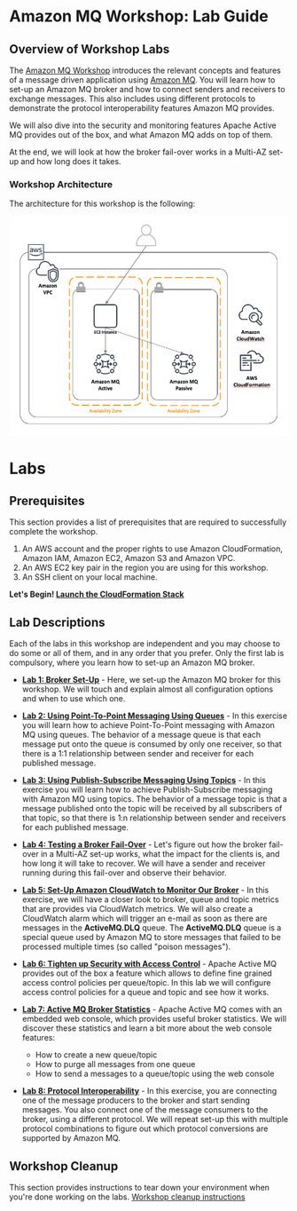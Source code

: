 # Amazon MQ Workshop: Lab Guide

## Overview of Workshop Labs

The [Amazon MQ Workshop](http://aws.amazon.com/events/amazon-mq-workshop) introduces the relevant concepts and features of a message driven application using [Amazon MQ](https://aws.amazon.com/amazon-mq/). You will learn how to set-up an Amazon MQ broker and how to connect senders and receivers to exchange messages. This also includes using different protocols to demonstrate the protocol interoperability features Amazon MQ provides.

We will also dive into the security and monitoring features Apache Active MQ provides out of the box, and what Amazon MQ adds on top of them.  

At the end, we will look at how the broker fail-over works in a Multi-AZ set-up and how long does it takes.  

### Workshop Architecture

The architecture for this workshop is the following:  

![Workshop architecture](/images/workshop-architecture-new.png)

# Labs

## Prerequisites

This section provides a list of prerequisites that are required to successfully complete the workshop.

1. An AWS account and the proper rights to use Amazon CloudFormation, Amazon IAM, Amazon EC2, Amazon S3 and Amazon VPC.
2. An AWS EC2 key pair in the region you are using for this workshop.
3. An SSH client on your local machine.

**Let's Begin! [Launch the CloudFormation Stack](/labs/lab-setup.md)**

## Lab Descriptions

Each of the labs in this workshop are independent and you may choose to do some or all of them, and in any order that you prefer. Only the first lab is compulsory, where you learn how to set-up an Amazon MQ broker.

* **[Lab 1: Broker Set-Up](/labs/lab-1.md)** - Here, we set-up the Amazon MQ broker for this workshop. We will touch and explain almost all configuration options and when to use which one.

* **[Lab 2: Using Point-To-Point Messaging Using Queues](/labs/lab-2.md)** - In this exercise you will learn how to achieve Point-To-Point messaging with Amazon MQ using queues. The behavior of a message queue is that each message put onto the queue is consumed by only one receiver, so that there is a 1:1 relationship between sender and receiver for each published message.

* **[Lab 3: Using Publish-Subscribe Messaging Using Topics](/labs/lab-3.md)** - In this exercise you will learn how to achieve Publish-Subscribe messaging with Amazon MQ using topics. The behavior of a message topic is that a message published onto the topic will be received by all subscribers of that topic, so that there is 1:n relationship between sender and receivers for each published message.

* **[Lab 4: Testing a Broker Fail-Over](/labs/lab-4.md)** - Let's figure out how the broker fail-over in a Multi-AZ set-up works, what the impact for the clients is, and how long it will take to recover. We will have a sender and receiver running during this fail-over and observe their behavior.  

* **[Lab 5: Set-Up Amazon CloudWatch to Monitor Our Broker](/labs/lab-5.md)** - In this exercise, we will have a closer look to broker, queue and topic metrics that are provides via CloudWatch metrics. We will also create a CloudWatch alarm which will trigger an e-mail as soon as there are messages in the **ActiveMQ.DLQ** queue. The **ActiveMQ.DLQ** queue is a special queue used by Amazon MQ to store messages that failed to be processed multiple times (so called "poison messages").  

* **[Lab 6: Tighten up Security with Access Control](/labs/lab-6.md)** - Apache Active MQ provides out of the box a feature which allows to define fine grained access control policies per queue/topic. In this lab we will configure access control policies for a queue and topic and see how it works. 

* **[Lab 7: Active MQ Broker Statistics](/labs/lab-7.md)** - Apache Active MQ comes with an embedded web console, which provides useful broker statistics. We will discover these statistics and learn a bit more about the web console features:
  * How to create a new queue/topic
  * How to purge all messages from one queue
  * How to send a messages to a queue/topic using the web console

* **[Lab 8: Protocol Interoperability](/labs/lab-8.md)** - In this exercise, you are connecting one of the message producers to the broker and start sending messages. You also connect one of the message consumers to the broker, using a different protocol. We will repeat set-up this with multiple protocol combinations to figure out which protocol conversions are supported by Amazon MQ.


## Workshop Cleanup

This section provides instructions to tear down your environment when you're done working on the labs. [Workshop cleanup instructions](/labs/lab-cleanup.md)
